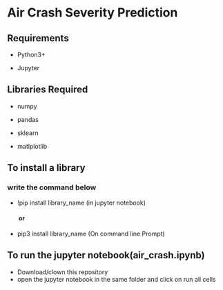 # Air Crash Severity Prediction

## Requirements

* Python3+

* Jupyter 

## Libraries Required

* numpy

* pandas

* sklearn

* matlplotlib

## To install a library 
### write the command below 

* !pip install library_name (in jupyter notebook)
####   &nbsp;&nbsp;&nbsp;&nbsp;&nbsp;&nbsp;&nbsp;   or
* pip3 install library_name (On command line Prompt)
  
  
## To run the jupyter notebook(air_crash.ipynb)
  
  
* Download/clown this repository 
* open the jupyter notebook in the same folder and click on run all cells
  
